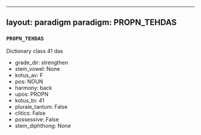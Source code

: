 
---
layout: paradigm
paradigm: PROPN_TEHDAS
---
### ` PROPN_TEHDAS `

Dictionary class 41 das
* grade_dir: strengthen
* stem_vowel: None
* kotus_av: F
* pos: NOUN
* harmony: back
* upos: PROPN
* kotus_tn: 41
* plurale_tantum: False
* clitics: False
* possessive: False
* stem_diphthong: None

